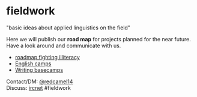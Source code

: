 # fieldwork
"basic ideas about applied linguistics on the field"

Here we will publish our **road map** for projects planned for the near future.    
Have a look around and communicate with us.   

* [roadmap fighting illiteracy](https://github.com/camelinred/fieldwork/wiki/roadmap-fighting-illiteracy)
* [English camps](https://github.com/camelinred/fieldwork/wiki/English-camps)
* [Writing basecamps](https://github.com/camelinred/fieldwork/wiki/Writing-basecamps)


Contact/DM: [@redcamel14](https://twitter.com/RedCamel14)   
Discuss: [ircnet](https://webchat.ircnet.net) #fieldwork

